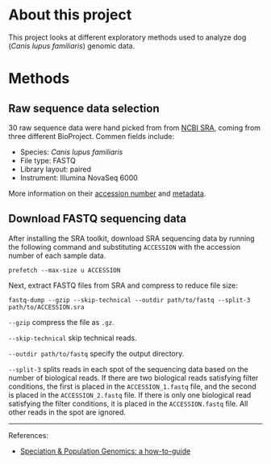# About this project

This project looks at different exploratory methods used to analyze dog (_Canis lupus familiaris_) genomic data.

# Methods

## Raw sequence data selection

30 raw sequence data were hand picked from from [NCBI SRA](https://www.ncbi.nlm.nih.gov/sra), coming from three different BioProject.
Commen fields include:
- Species: _Canis lupus familiaris_
- File type: FASTQ
- Library layout: paired
- Instrument: Illumina NovaSeq 6000

More information on their [accession number](SRR_Acc_List.txt) and [metadata](SraRunTable.csv).

## Download FASTQ sequencing data

After installing the SRA toolkit, download SRA sequencing data by running the following command and substituting `ACCESSION` with the accession number of each sample data.

`prefetch --max-size u ACCESSION`

Next, extract FASTQ files from SRA and compress to reduce file size:

`fastq-dump --gzip --skip-technical --outdir path/to/fastq --split-3 path/to/ACCESSION.sra`

`--gzip` compress the file as `.gz`.

`--skip-technical` skip technical reads.

`--outdir path/to/fastq` specify the output directory.

`--split-3` splits reads in each spot of the sequencing data based on the number of biological reads. If there are two biological reads satisfying filter conditions, the first is placed in the `ACCESSION_1.fastq` file, and the second is placed in the `ACCESSION_2.fastq` file. If there is only one biological read satisfying the filter conditions, it is placed in the `ACCESSION.fastq` file. All other reads in the spot are ignored.

---
References:
- [Speciation & Population Genomics: a how-to-guide](https://speciationgenomics.github.io/)
